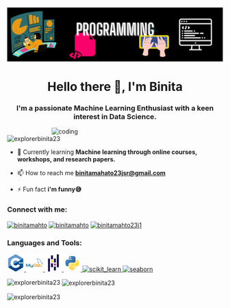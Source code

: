 ![logo](https://github.com/Explorerbinita23/Explorerbinita23/blob/main/68747470733a2f2f692e6962622e636f2f6b3234343135622f4769746875622d42616e6e65722e676966.gif)
<h1 align="center">Hello there 👋, I'm Binita</h1>
<h3 align="center">I'm a passionate Machine Learning Enthusiast with a keen interest in Data Science.</h3>

<img align="right" alt="coding" width="400" src="https://camo.githubusercontent.com/8d3a24af335039bfd365e4bc2c805d9c30268df63e283b7c87d8cffa2746fb22/68747470733a2f2f6d69726f2e6d656469756d2e636f6d2f76322f726573697a653a6669743a3832382f666f726d61743a776562702f302a7942764135436e455833536434616f642e676966">


<p align="left"> <img src="https://komarev.com/ghpvc/?username=explorerbinita23&label=Profile%20views&color=0e75b6&style=flat" alt="explorerbinita23" /> </p>

- 🌱 Currently learning **Machine learning through online courses, workshops, and research papers.**

- 📫 How to reach me **binitamahato23jsr@gmail.com**

- ⚡ Fun fact **i'm funny😅**

<h3 align="left">Connect with me:</h3>
<p align="left">
<a href="https://linkedin.com/in/binitamahto" target="blank"><img align="center" src="https://raw.githubusercontent.com/rahuldkjain/github-profile-readme-generator/master/src/images/icons/Social/linked-in-alt.svg" alt="binitamahto" height="30" width="40" /></a>
<a href="https://kaggle.com/binitamahto" target="blank"><img align="center" src="https://raw.githubusercontent.com/rahuldkjain/github-profile-readme-generator/master/src/images/icons/Social/kaggle.svg" alt="binitamahto" height="30" width="40" /></a>
<a href="https://www.hackerrank.com/binitamahto23j1" target="blank"><img align="center" src="https://raw.githubusercontent.com/rahuldkjain/github-profile-readme-generator/master/src/images/icons/Social/hackerrank.svg" alt="binitamahto23j1" height="30" width="40" /></a>
</p>

<h3 align="left">Languages and Tools:</h3>
<p align="left"> <a href="https://www.w3schools.com/cpp/" target="_blank" rel="noreferrer"> <img src="https://raw.githubusercontent.com/devicons/devicon/master/icons/cplusplus/cplusplus-original.svg" alt="cplusplus" width="40" height="40"/> </a> <a href="https://www.mysql.com/" target="_blank" rel="noreferrer"> <img src="https://raw.githubusercontent.com/devicons/devicon/master/icons/mysql/mysql-original-wordmark.svg" alt="mysql" width="40" height="40"/> </a> <a href="https://pandas.pydata.org/" target="_blank" rel="noreferrer"> <img src="https://raw.githubusercontent.com/devicons/devicon/2ae2a900d2f041da66e950e4d48052658d850630/icons/pandas/pandas-original.svg" alt="pandas" width="40" height="40"/> </a> <a href="https://www.python.org" target="_blank" rel="noreferrer"> <img src="https://raw.githubusercontent.com/devicons/devicon/master/icons/python/python-original.svg" alt="python" width="40" height="40"/> </a> <a href="https://scikit-learn.org/" target="_blank" rel="noreferrer"> <img src="https://upload.wikimedia.org/wikipedia/commons/0/05/Scikit_learn_logo_small.svg" alt="scikit_learn" width="40" height="40"/> </a> <a href="https://seaborn.pydata.org/" target="_blank" rel="noreferrer"> <img src="https://seaborn.pydata.org/_images/logo-mark-lightbg.svg" alt="seaborn" width="40" height="40"/> </a> </p>

<p><img align="left" src="https://github-readme-stats.vercel.app/api/top-langs?username=explorerbinita23&show_icons=true&locale=en&layout=compact" alt="explorerbinita23" /></p>

<p>&nbsp;<img align="center" src="https://github-readme-stats.vercel.app/api?username=explorerbinita23&show_icons=true&locale=en" alt="explorerbinita23" /></p>

<p><img align="center" src="https://github-readme-streak-stats.herokuapp.com/?user=explorerbinita23&" alt="explorerbinita23" /></p>
